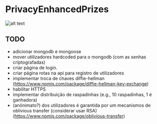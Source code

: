 # PrivacyEnhancedPrizes

![alt text](https://github.com/lucascudo/PrivacyEnhancedPrizes/blob/main/PrivacyEnhancedPrizes.jpg?raw=true)

## TODO
- adicionar mongodb e mongoose
- mover utilizadores hardcoded para o mongodb (com as senhas criptografadas)
- criar página de login.
- criar página rotas na api para registro de utilizadores
- implementar troca de chaves diffie-hellman (https://www.npmjs.com/package/diffie-hellman-key-exchange)
- habilitar HTTPS
- implementar distribuição de raspadinhas (e.g., 10 raspadinhas, 1 é ganhadora)
- (anônimato?) dos utilizadores é garantida por um mecanismos de oblivious transfer (considerar usar RSA) (https://www.npmjs.com/package/oblivious-transfer)